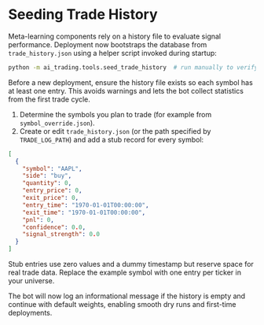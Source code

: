 # Seeding Trade History

Meta-learning components rely on a history file to evaluate signal
performance. Deployment now bootstraps the database from
`trade_history.json` using a helper script invoked during startup:

```bash
python -m ai_trading.tools.seed_trade_history  # run manually to verify
```

Before a new deployment, ensure the history file exists so each symbol has
at least one entry. This avoids warnings and lets the bot collect
statistics from the first trade cycle.

1. Determine the symbols you plan to trade (for example from
   `symbol_override.json`).
2. Create or edit `trade_history.json` (or the path specified by
   `TRADE_LOG_PATH`) and add a stub record for every symbol:

```json
[
  {
    "symbol": "AAPL",
    "side": "buy",
    "quantity": 0,
    "entry_price": 0,
    "exit_price": 0,
    "entry_time": "1970-01-01T00:00:00",
    "exit_time": "1970-01-01T00:00:00",
    "pnl": 0,
    "confidence": 0.0,
    "signal_strength": 0.0
  }
]
```

Stub entries use zero values and a dummy timestamp but reserve space for
real trade data. Replace the example symbol with one entry per ticker in
your universe.

The bot will now log an informational message if the history is empty and
continue with default weights, enabling smooth dry runs and first-time
deployments.


